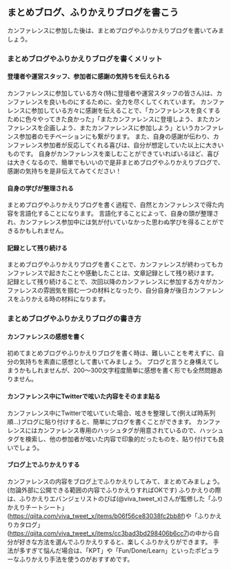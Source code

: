 ## まとめブログ、ふりかえりブログを書こう

カンファレンスに参加した後は、まとめブログやふりかえりブログを書いてみましょう。

### まとめブログやふりかえりブログを書くメリット

#### 登壇者や運営スタッフ、参加者に感謝の気持ちを伝えられる

カンファレンスに参加している方々(特に登壇者や運営スタッフの皆さん)は、カンファレンスを良いものにするために、全力を尽くしてくれています。
カンファレンスに参加している方々に感謝を伝えることで、「カンファレンスを良くするために色々やってきた良かった」「またカンファレンスに登壇しよう、またカンファレンスを企画しよう、またカンファレンスに参加しよう」というカンファレンス参加者のモチベーションにも繋がります。
また、自身の感謝が伝わり、カンファレンス参加者が反応してくれる喜びは、自分が想定していた以上に大きいものです。
自身がカンファレンスを楽しむことができていればいるほど、喜びは大きくなるので、簡単でもいいので是非まとめブログやふりかえりブログで、感謝の気持ちを是非伝えてみてください！

#### 自身の学びが整理される

まとめブログやふりかえりブログを書く過程で、自然とカンファレンスで得た内容を言語化することになります。
言語化することによって、自身の頭が整理され、カンファレンス参加中には気が付いていなかった思わぬ学びを得ることができるかもしれません。

#### 記録として残り続ける

まとめブログやふりかえりブログを書くことで、カンファレンスが終わってもカンファレンスで起きたことや感動したことは、文章記録として残り続けます。
記録として残り続けることで、次回以降のカンファレンスに参加する方々がカンファレンスの雰囲気を掴む一つの材料となったり、自分自身が後日カンファレンスをふりかえる時の材料になります。

### まとめブログやふりかえりブログの書き方

#### カンファレンスの感想を書く

初めてまとめブログやふりかえりブログを書く時は、難しいことを考えずに、自分の気持ちを素直に感想として書いてみましょう。
ブログと言うと身構えてしまうかもしれませんが、200～300文字程度簡単に感想を書く形でも全然問題ありません。

#### カンファレンス中にTwitterで呟いた内容をそのまま貼る

カンファレンス中にTwitterで呟いていた場合、呟きを整理して(例えば時系列順...)ブログに貼り付けすると、簡単にブログを書くことができます。
カンファレンスにはカンファレンス専用のハッシュタグが用意されているので、ハッシュタグを検索し、他の参加者が呟いた内容で印象的だったものを、貼り付けても良いでしょう。

#### ブログ上でふりかえりする

カンファレンスの内容をブログ上でふりかえりしてみて、まとめてみましょう。(勿論外部に公開できる範囲の内容でふりかえりすればOKです)
ふりかえりの際は、ふりかえりエバンジェリストのびば(@viva_tweet_x)さんが監修した「ふりかえりチートシート」(https://qiita.com/viva_tweet_x/items/b06f56ce83038fc2bb8f)や「ふりかえりカタログ」(https://qiita.com/viva_tweet_x/items/cc3bad3bd298406b6cc7)の中から自分が好きな方法を選んでふりかえりすると、楽しくふりかえりができます。
手法が多すぎて悩んだ場合は、「KPT」や「Fun/Done/Learn」といったポピュラーなふりかえり手法を使うのがおすすめです。